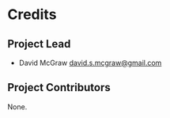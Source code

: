Credits
=======

Project Lead
----------------

* David McGraw <david.s.mcgraw@gmail.com>

Project Contributors
------------

None.
